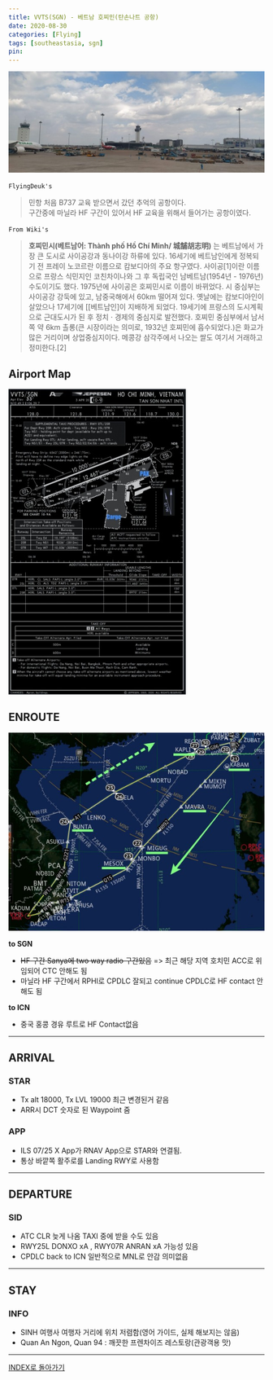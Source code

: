 ```yaml
---
title: VVTS(SGN) - 베트남 호찌민(탄손나트 공항)
date: 2020-08-30
categories: [Flying]
tags: [southeastasia, sgn]
pin:
---
```


![sgn](/img/flying/airport/sgn.jpg)

`FlyingDeuk's`
> 민항 처음 B737 교육 받으면서 갔던 추억의 공항이다. <br>
구간중에 마닐라 HF 구간이 있어서 HF 교육을 위해서 들어가는 공항이였다.

`From Wiki's`
> **호찌민시(베트남어: Thành phố Hồ Chí Minh/ 城舗胡志明)** 는 베트남에서 가장 큰 도시로 사이공강과 동나이강 하류에 있다. 16세기에 베트남인에게 정복되기 전 프레이 노코르란 이름으로 캄보디아의 주요 항구였다. 사이공[1]이란 이름으로 프랑스 식민지인 코친차이나와 그 후 독립국인 남베트남(1954년 - 1976년) 수도이기도 했다. 1975년에 사이공은 호찌민시로 이름이 바뀌었다. 시 중심부는 사이공강 강둑에 있고, 남중국해에서 60km 떨어져 있다. 옛날에는 캄보디아인이 살았으나 17세기에 [[베트남인]이 지배하게 되었다. 19세기에 프랑스의 도시계획으로 근대도시가 된 후 정치 · 경제의 중심지로 발전했다. 호찌민 중심부에서 남서쪽 약 6km 촐롱(큰 시장이라는 의미로, 1932년 호찌민에 흡수되었다.)은 화교가 많은 거리이며 상업중심지이다. 메콩강 삼각주에서 나오는 쌀도 여기서 거래하고 정미한다.[2]

## Airport Map
![sgn](/img/flying/airport/sgn_ap.jpg)

## ENROUTE

![sgn](/img/flying/airport/sgn_rte.jpeg)

**to SGN**
- ~~HF 구간 Sanya에 two way radio 구간있음~~ => 최근 해당 지역 호치민 ACC로 위임되어 CTC 안해도 됨
- 마닐라 HF 구간에서 RPHI로 CPDLC 잘되고 continue CPDLC로 HF contact 안해도 됨

**to ICN**
- 중국 홍콩 경유 루트로 HF Contact없음

---

## ARRIVAL
### STAR
- Tx alt 18000, Tx LVL 19000 최근 변경된거 같음
- ARR시 DCT 숫자로 된 Waypoint 줌

### APP
- ILS 07/25 X App가 RNAV App으로 STAR와 연결됨.  
- 통상 바깥쪽 활주로를 Landing RWY로 사용함

----

## DEPARTURE
### SID
- ATC CLR 늦게 나옴 TAXI 중에 받을 수도 있음
- RWY25L DONXO xA , RWY07R ANRAN xA 가능성 있음
- CPDLC back to ICN 일반적으로 MNL로 안감 의미없음

----------

## STAY
### INFO
- SINH 여행사 여행자 거리에 위치 저렴함(영어 가이드, 실제 해보지는 않음)
- Quan An Ngon, Quan 94 : 깨끗한 프렌차이즈 레스토랑(관광객용 맛)

-------

[INDEX로 돌아가기](/posts/SouthEastAsia/)
